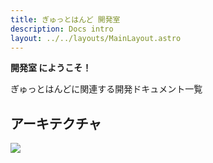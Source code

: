 ```yaml
---
title: ぎゅっとはんど 開発室
description: Docs intro
layout: ../../layouts/MainLayout.astro
---
```


**開発室 にようこそ！**

ぎゅっとはんどに関連する開発ドキュメント一覧

## アーキテクチャ

![](../../images/architechture.drawio.png)
